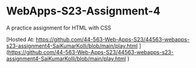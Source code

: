 # WebApps-S23-Assignment-4
A practice assignment for HTML with CSS

[Hosted At: https://github.com/44-563-Web-Apps-S23/44563-webapps-s23-assignment4-SaiKumarKolli/blob/main/play.html ] (https://github.com/44-563-Web-Apps-S23/44563-webapps-s23-assignment4-SaiKumarKolli/blob/main/play.html )


